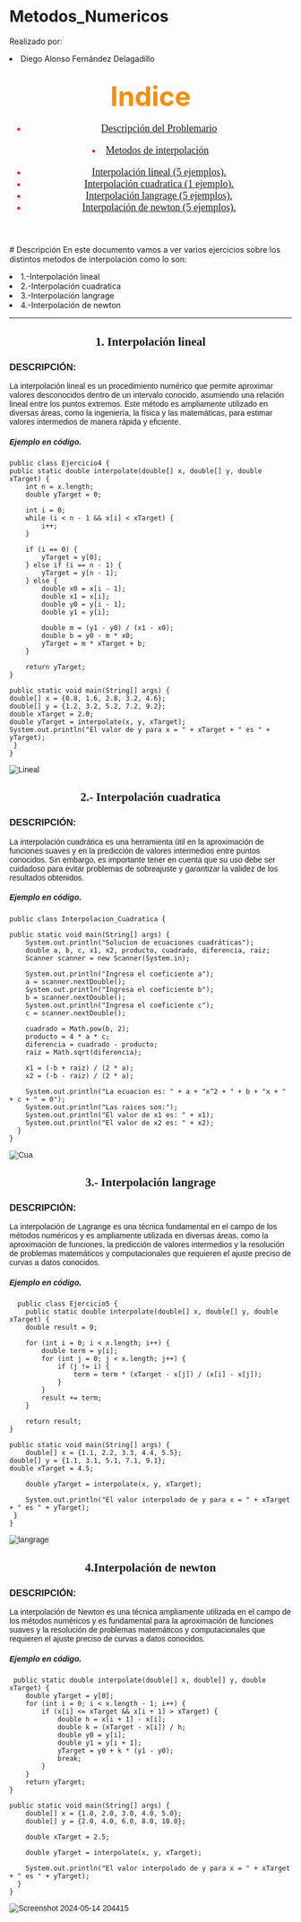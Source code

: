 # Metodos_Numericos
Realizado por:
  <li>Diego Alonso Fernández Delagadillo</li>
 
<h2 align = "center"> <font color = "darkorange" size = "+6"  font face = "bauhaus 93">  Indice </font> </h2>
<header> <font color = "red" size="+1" font face = "aharoni">
                <nav class="navegacion">
                    <ul class="Indice">
                       <li> <a href="#Descripción"> Descripción del Problemario </a> <br> </li>
                            </ul>
     <li> <a href="#Métodos numéricos para encontrar las raíces de ecuaciones que se encuentran en nuestro repositorio"> Metodos de interpolación </a> <br> </li>
                            <ul class="subindice"> 
                                <li> <a href="#Lineal"> Interpolación lineal (5 ejemplos). </a> </li>
                                <li> <a href="#Cuadratica"> Interpolación cuadratica (1 ejemplo). </a> </li>
                                <li> <a href="#Langrage"> Interpolación langrage (5 ejemplos). </a> </li> 
                                <li> <a href="#Newton"> Interpolación de newton (5 ejemplos). </a> </li> 
                            </ul>
                    </ul>
                </nav>
            </font> </header>

<a name="Lineal"># Descripción</a>
En este documento vamos a ver varios ejercicios sobre los distintos metodos de interpolación como lo son:
  <li>1.-Interpolación lineal</li>
  <li>2.-Interpolación cuadratica</li>
  <li>3.-Interpolación langrage</li>
  <li>4.-Interpolación de newton</li>

---------------------------------------------------------------------------------------------------------------------------------------------------------------------------------------------------------------------

<h2 align = "center"> <font font face = "forte">  <a name="Lineal"> 1. Interpolación lineal </a></h2>

<h3> <font font face = "arial"> DESCRIPCIÓN: </h3>

La interpolación lineal es un procedimiento numérico que permite aproximar valores desconocidos dentro de un intervalo conocido, asumiendo una relación lineal entre los puntos extremos. Este método es ampliamente utilizado en diversas áreas, como la ingeniería, la física y las matemáticas, para estimar valores intermedios de manera rápida y eficiente.
   
<h5> <font font face = "arial"> <b> <i> Ejemplo en código. </i> </b> </h5>

    public class Ejercicio4 {
    public static double interpolate(double[] x, double[] y, double xTarget) {
        int n = x.length;
        double yTarget = 0;

        int i = 0;
        while (i < n - 1 && x[i] < xTarget) {
            i++;
        }

        if (i == 0) {
            yTarget = y[0];
        } else if (i == n - 1) {
            yTarget = y[n - 1];
        } else {
            double x0 = x[i - 1];
            double x1 = x[i];
            double y0 = y[i - 1];
            double y1 = y[i];

            double m = (y1 - y0) / (x1 - x0);
            double b = y0 - m * x0;
            yTarget = m * xTarget + b;
        }

        return yTarget;
    }

    public static void main(String[] args) {
    double[] x = {0.8, 1.6, 2.8, 3.2, 4.6};
    double[] y = {1.2, 3.2, 5.2, 7.2, 9.2};
    double xTarget = 2.0;
    double yTarget = interpolate(x, y, xTarget);
    System.out.println("El valor de y para x = " + xTarget + " es " + yTarget);
     }
    }

  ![Lineal](https://github.com/Hante990/Interpolaci-n2/assets/107586879/0037a026-e06c-45ce-8827-166931a2d22e)

<h2 align = "center"> <font font face = "forte">  <a name="Cuadratica"> 2.- Interpolación cuadratica </a></h2>

<h3> <font font face = "arial"> DESCRIPCIÓN: </h3>

La interpolación cuadrática es una herramienta útil en la aproximación de funciones suaves y en la predicción de valores intermedios entre puntos conocidos. Sin embargo, es importante tener en cuenta que su uso debe ser cuidadoso para evitar problemas de sobreajuste y garantizar la validez de los resultados obtenidos.
   
<h5> <font font face = "arial"> <b> <i> Ejemplo en código. </i> </b> </h5>

    public class Interpolacion_Cuadratica {

    public static void main(String[] args) {
        System.out.println("Solucion de ecuaciones cuadráticas");
        double a, b, c, x1, x2, producto, cuadrado, diferencia, raiz;
        Scanner scanner = new Scanner(System.in);

        System.out.println("Ingresa el coeficiente a");
        a = scanner.nextDouble();
        System.out.println("Ingresa el coeficiente b");
        b = scanner.nextDouble();
        System.out.println("Ingresa el coeficiente c");
        c = scanner.nextDouble();

        cuadrado = Math.pow(b, 2);
        producto = 4 * a * c;
        diferencia = cuadrado - producto;
        raiz = Math.sqrt(diferencia);

        x1 = (-b + raiz) / (2 * a);
        x2 = (-b - raiz) / (2 * a);

        System.out.println("La ecuacion es: " + a + "x^2 + " + b + "x + " + c + " = 0");
        System.out.println("Las raices son:");
        System.out.println("El valor de x1 es: " + x1);
        System.out.println("El valor de x2 es: " + x2);
      }
    } 
    
  ![Cua](https://github.com/Hante990/Interpolaci-n2/assets/107586879/88a62d83-01c4-421a-a441-54eec1a2f964)

<h2 align = "center"> <font font face = "forte"> <a name="Langrage">  3.- Interpolación langrage </a></h2>

<h3> <font font face = "arial"> DESCRIPCIÓN: </h3>

La interpolación de Lagrange es una técnica fundamental en el campo de los métodos numéricos y es ampliamente utilizada en diversas áreas, como la aproximación de funciones, la predicción de valores intermedios y la resolución de problemas matemáticos y computacionales que requieren el ajuste preciso de curvas a datos conocidos.
   
<h5> <font font face = "arial"> <b> <i> Ejemplo en código. </i> </b> </h5>

      public class Ejercicio5 {
        public static double interpolate(double[] x, double[] y, double xTarget) {
        double result = 0;

        for (int i = 0; i < x.length; i++) {
            double term = y[i];
            for (int j = 0; j < x.length; j++) {
                if (j != i) {
                    term = term * (xTarget - x[j]) / (x[i] - x[j]);
                }
            }
            result += term;
        }

        return result;
    }

    public static void main(String[] args) {
        double[] x = {1.1, 2.2, 3.3, 4.4, 5.5};
    double[] y = {1.1, 3.1, 5.1, 7.1, 9.1};
    double xTarget = 4.5;

        double yTarget = interpolate(x, y, xTarget);

        System.out.println("El valor interpolado de y para x = " + xTarget + " es " + yTarget);
     }
    }

![langrage](https://github.com/Hante990/Interpolaci-n2/assets/107586879/dd6934bc-7890-444a-b38d-b6dcecd0ac99)
    
<h2 align = "center"> <font font face = "forte"> <a name="Newton">  4.Interpolación de newton </a></h2>

<h3> <font font face = "arial"> DESCRIPCIÓN: </h3>

La interpolación de Newton es una técnica ampliamente utilizada en el campo de los métodos numéricos y es fundamental para la aproximación de funciones suaves y la resolución de problemas matemáticos y computacionales que requieren el ajuste preciso de curvas a datos conocidos.
   
<h5> <font font face = "arial"> <b> <i> Ejemplo en código. </i> </b> </h5>
  
     public static double interpolate(double[] x, double[] y, double xTarget) {
        double yTarget = y[0];
        for (int i = 0; i < x.length - 1; i++) {
            if (x[i] <= xTarget && x[i + 1] > xTarget) {
                double h = x[i + 1] - x[i];
                double k = (xTarget - x[i]) / h;
                double y0 = y[i];
                double y1 = y[i + 1];
                yTarget = y0 + k * (y1 - y0);
                break;
            }
        }
        return yTarget;
    }

    public static void main(String[] args) {
        double[] x = {1.0, 2.0, 3.0, 4.0, 5.0};
        double[] y = {2.0, 4.0, 6.0, 8.0, 10.0};

        double xTarget = 2.5;

        double yTarget = interpolate(x, y, xTarget);

        System.out.println("El valor interpolado de y para x = " + xTarget + " es " + yTarget);
      }
    }

  ![Screenshot 2024-05-14 204415](https://github.com/Hante990/Interpolaci-n2/assets/107586879/a5a337a4-8aac-4526-8771-3b708eac912c)


